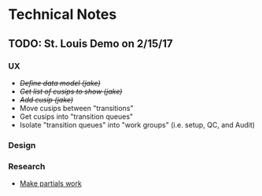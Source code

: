 #   Technical Notes #################################################

##  TODO: St. Louis Demo on 2/15/17 #################################

### UX ##############################################################
*   ~~*Define data model (jake)*~~
*   ~~*Get list of cusips to show (jake)*~~
*   ~~*Add cusip (jake)*~~
*   Move cusips between "transitions"
*   Get cusips into "transition queues"
*   Isolate "transition queues" into "work groups" (i.e. setup, QC,
    and Audit)

### Design ##########################################################

### Research ########################################################
*   [Make partials work](https://www.typescriptlang.org/docs/handbook/release-notes/typescript-2-1.html)
 

